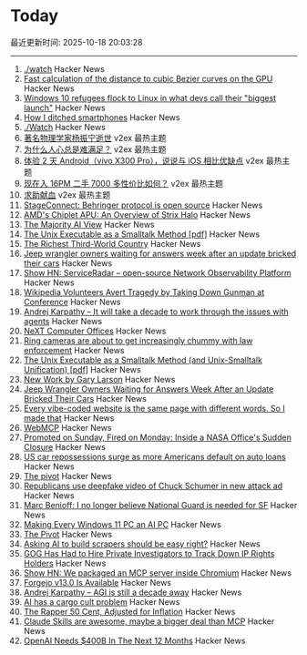 # Today

最近更新时间: 2025-10-18 20:03:28

--- 
1. [./watch](https://dotslashwatch.com/) Hacker News
2. [Fast calculation of the distance to cubic Bezier curves on the GPU](https://blog.pkh.me/p/46-fast-calculation-of-the-distance-to-cubic-bezier-curves-on-the-gpu.html) Hacker News
3. [Windows 10 refugees flock to Linux in what devs call their "biggest launch"](https://www.neowin.net/news/windows-10-refugees-flock-to-linux-in-what-devs-call-their-biggest-launch-ever/) Hacker News
4. [How I ditched smartphones](https://discuss.techlore.tech/t/how-i-ditched-smartphones/15315) Hacker News
5. [./Watch](https://dotslashwatch.com/) Hacker News
6. [著名物理学家杨振宁逝世](https://www.v2ex.com/t/1166595) v2ex 最热主题
7. [为什么人心总是难满足？](https://www.v2ex.com/t/1166567) v2ex 最热主题
8. [体验 2 天 Android（vivo X300 Pro），说说与 iOS 相比优缺点](https://www.v2ex.com/t/1166566) v2ex 最热主题
9. [现在入 16PM 二手 7000 多性价比如何？](https://www.v2ex.com/t/1166558) v2ex 最热主题
10. [求助献血](https://www.v2ex.com/t/1166554) v2ex 最热主题
11. [StageConnect: Behringer protocol is open source](https://github.com/OpenMixerProject/StageConnect) Hacker News
12. [AMD's Chiplet APU: An Overview of Strix Halo](https://chipsandcheese.com/p/amds-chiplet-apu-an-overview-of-strix) Hacker News
13. [The Majority AI View](https://www.anildash.com//2025/10/17/the-majority-ai-view/) Hacker News
14. [The Unix Executable as a Smalltalk Method [pdf]](https://programmingmadecomplicated.wordpress.com/wp-content/uploads/2025/10/onward25-jakubovic.pdf) Hacker News
15. [The Richest Third-World Country](https://www.noahpinion.blog/p/the-richest-third-world-country) Hacker News
16. [Jeep wrangler owners waiting for answers week after an update bricked their cars](https://www.thedrive.com/news/jeep-wrangler-4xe-owners-still-waiting-for-answers-a-week-after-an-update-bricked-their-cars) Hacker News
17. [Show HN: ServiceRadar – open-source Network Observability Platform](https://github.com/carverauto/serviceradar) Hacker News
18. [Wikipedia Volunteers Avert Tragedy by Taking Down Gunman at Conference](https://www.nytimes.com/2025/10/17/nyregion/wikipedia-conference-gunman.html) Hacker News
19. [Andrej Karpathy – It will take a decade to work through the issues with agents](https://www.dwarkesh.com/p/andrej-karpathy) Hacker News
20. [NeXT Computer Offices](https://archive.org/details/NeXTComputerOffices) Hacker News
21. [Ring cameras are about to get increasingly chummy with law enforcement](https://arstechnica.com/gadgets/2025/10/ring-cameras-are-about-to-get-increasingly-chummy-with-law-enforcement/) Hacker News
22. [The Unix Executable as a Smalltalk Method (and Unix-Smalltalk Unification) [pdf]](https://programmingmadecomplicated.wordpress.com/wp-content/uploads/2025/10/onward25-jakubovic.pdf) Hacker News
23. [New Work by Gary Larson](https://www.thefarside.com/new-stuff) Hacker News
24. [Jeep Wrangler Owners Waiting for Answers Week After an Update Bricked Their Cars](https://www.thedrive.com/news/jeep-wrangler-4xe-owners-still-waiting-for-answers-a-week-after-an-update-bricked-their-cars) Hacker News
25. [Every vibe-coded website is the same page with different words. So I made that](https://vibe-coded.lol/) Hacker News
26. [WebMCP](https://github.com/jasonjmcghee/WebMCP) Hacker News
27. [Promoted on Sunday, Fired on Monday: Inside a NASA Office's Sudden Closure](https://www.planetary.org/articles/promoted-on-sunday-fired-on-monday-inside-a-nasa-offices-sudden-closure) Hacker News
28. [US car repossessions surge as more Americans default on auto loans](https://www.theguardian.com/business/2025/oct/17/us-car-repossessions-economy) Hacker News
29. [The pivot](https://www.antipope.org/charlie/blog-static/2025/10/the-pivot-1.html) Hacker News
30. [Republicans use deepfake video of Chuck Schumer in new attack ad](https://www.theguardian.com/us-news/2025/oct/17/republican-ad-deepfake-video-chuck-schumer) Hacker News
31. [Marc Benioff: I no longer believe National Guard is needed for SF](https://www.cnbc.com/2025/10/17/benioff-trump-national-guard-sf.html) Hacker News
32. [Making Every Windows 11 PC an AI PC](https://blogs.windows.com/windowsexperience/2025/10/16/making-every-windows-11-pc-an-ai-pc/) Hacker News
33. [The Pivot](https://www.antipope.org/charlie/blog-static/2025/10/the-pivot-1.html) Hacker News
34. [Asking AI to build scrapers should be easy right?](https://www.skyvern.com/blog/asking-ai-to-build-scrapers-should-be-easy-right/) Hacker News
35. [GOG Has Had to Hire Private Investigators to Track Down IP Rights Holders](https://www.thegamer.com/gog-private-investigators-off-the-grid-ip-rights-holders/) Hacker News
36. [Show HN: We packaged an MCP server inside Chromium](https://github.com/browseros-ai/BrowserOS/blob/main/docs/browseros-mcp/how-to-guide.mdx) Hacker News
37. [Forgejo v13.0 Is Available](https://forgejo.org/2025-10-release-v13-0/) Hacker News
38. [Andrej Karpathy – AGI is still a decade away](https://www.dwarkesh.com/p/andrej-karpathy) Hacker News
39. [AI has a cargo cult problem](https://www.ft.com/content/f2025ac7-a71f-464f-a3a6-1e39c98612c7) Hacker News
40. [The Rapper 50 Cent, Adjusted for Inflation](https://50centadjustedforinflation.com/) Hacker News
41. [Claude Skills are awesome, maybe a bigger deal than MCP](https://simonwillison.net/2025/Oct/16/claude-skills/) Hacker News
42. [OpenAI Needs $400B In The Next 12 Months](https://www.wheresyoured.at/openai400bn/) Hacker News
